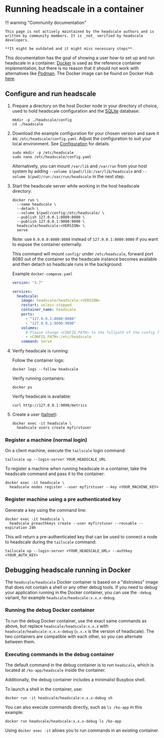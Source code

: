 # Running headscale in a container

!!! warning "Community documentation"

    This page is not actively maintained by the headscale authors and is
    written by community members. It is _not_ verified by headscale developers.

    **It might be outdated and it might miss necessary steps**.

This documentation has the goal of showing a user how-to set up and run headscale in a container.
[Docker](https://www.docker.com) is used as the reference container implementation, but there is no reason that it should
not work with alternatives like [Podman](https://podman.io). The Docker image can be found on Docker Hub [here](https://hub.docker.com/r/headscale/headscale).

## Configure and run headscale

1.  Prepare a directory on the host Docker node in your directory of choice, used to hold headscale configuration and the [SQLite](https://www.sqlite.org/) database:

    ```shell
    mkdir -p ./headscale/config
    cd ./headscale
    ```

1.  Download the example configuration for your chosen version and save it as: `/etc/headscale/config.yaml`. Adjust the
    configuration to suit your local environment. See [Configuration](../../ref/configuration.md) for details.

    ```shell
    sudo mkdir -p /etc/headscale
    sudo nano /etc/headscale/config.yaml
    ```

    Alternatively, you can mount `/var/lib` and `/var/run` from your host system by adding
    `--volume $(pwd)/lib:/var/lib/headscale` and `--volume $(pwd)/run:/var/run/headscale`
    in the next step.

1.  Start the headscale server while working in the host headscale directory:

    ```shell
    docker run \
      --name headscale \
      --detach \
      --volume $(pwd)/config:/etc/headscale/ \
      --publish 127.0.0.1:8080:8080 \
      --publish 127.0.0.1:9090:9090 \
      headscale/headscale:<VERSION> \
      serve
    ```

    Note: use `0.0.0.0:8080:8080` instead of `127.0.0.1:8080:8080` if you want to expose the container externally.

    This command will mount `config/` under `/etc/headscale`, forward port 8080 out of the container so the
    headscale instance becomes available and then detach so headscale runs in the background.

    Example `docker-compose.yaml`

    ```yaml
    version: "3.7"

    services:
      headscale:
        image: headscale/headscale:<VERSION>
        restart: unless-stopped
        container_name: headscale
        ports:
          - "127.0.0.1:8080:8080"
          - "127.0.0.1:9090:9090"
        volumes:
          # Please change <CONFIG_PATH> to the fullpath of the config folder just created
          - <CONFIG_PATH>:/etc/headscale
        command: serve
    ```

1.  Verify headscale is running:

    Follow the container logs:

    ```shell
    docker logs --follow headscale
    ```

    Verify running containers:

    ```shell
    docker ps
    ```

    Verify headscale is available:

    ```shell
    curl http://127.0.0.1:9090/metrics
    ```

1.  Create a user ([tailnet](https://tailscale.com/kb/1136/tailnet/)):

    ```shell
    docker exec -it headscale \
      headscale users create myfirstuser
    ```

### Register a machine (normal login)

On a client machine, execute the `tailscale` login command:

```shell
tailscale up --login-server YOUR_HEADSCALE_URL
```

To register a machine when running headscale in a container, take the headscale command and pass it to the container:

```shell
docker exec -it headscale \
  headscale nodes register --user myfirstuser --key <YOUR_MACHINE_KEY>
```

### Register machine using a pre authenticated key

Generate a key using the command line:

```shell
docker exec -it headscale \
  headscale preauthkeys create --user myfirstuser --reusable --expiration 24h
```

This will return a pre-authenticated key that can be used to connect a node to headscale during the `tailscale` command:

```shell
tailscale up --login-server <YOUR_HEADSCALE_URL> --authkey <YOUR_AUTH_KEY>
```

## Debugging headscale running in Docker

The `headscale/headscale` Docker container is based on a "distroless" image that does not contain a shell or any other debug tools. If you need to debug your application running in the Docker container, you can use the `-debug` variant, for example `headscale/headscale:x.x.x-debug`.

### Running the debug Docker container

To run the debug Docker container, use the exact same commands as above, but replace `headscale/headscale:x.x.x` with `headscale/headscale:x.x.x-debug` (`x.x.x` is the version of headscale). The two containers are compatible with each other, so you can alternate between them.

### Executing commands in the debug container

The default command in the debug container is to run `headscale`, which is located at `/ko-app/headscale` inside the container.

Additionally, the debug container includes a minimalist Busybox shell.

To launch a shell in the container, use:

```
docker run -it headscale/headscale:x.x.x-debug sh
```

You can also execute commands directly, such as `ls /ko-app` in this example:

```
docker run headscale/headscale:x.x.x-debug ls /ko-app
```

Using `docker exec -it` allows you to run commands in an existing container.
